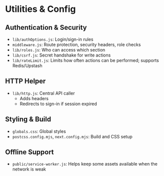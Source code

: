 # Utilities & Config

## Authentication & Security
- `lib/authOptions.js`: Login/sign-in rules
- `middleware.js`: Route protection, security headers, role checks
- `lib/roles.js`: Who can access which section
- `lib/csrf.js`: Secret handshake for write actions
- `lib/rateLimit.js`: Limits how often actions can be performed; supports Redis/Upstash

## HTTP Helper
- `lib/http.js`: Central API caller
  - Adds headers
  - Redirects to sign-in if session expired

## Styling & Build
- `globals.css`: Global styles
- `postcss.config.mjs`, `next.config.mjs`: Build and CSS setup

## Offline Support
- `public/service-worker.js`: Helps keep some assets available when the network is weak
